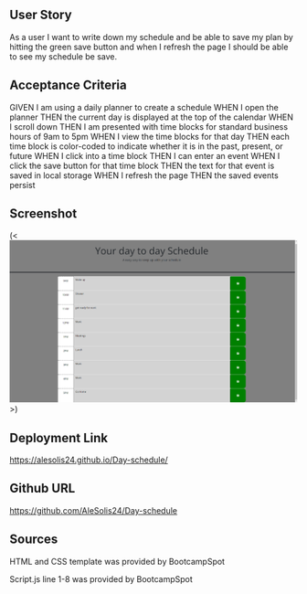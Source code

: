## User Story
As a user I want to write down my schedule and be able to save my plan by hitting the green save button and when I refresh the page I should be able to see my schedule be save. 

## Acceptance Criteria
GIVEN I am using a daily planner to create a schedule
WHEN I open the planner
THEN the current day is displayed at the top of the calendar
WHEN I scroll down
THEN I am presented with time blocks for standard business hours of 9am to 5pm
WHEN I view the time blocks for that day
THEN each time block is color-coded to indicate whether it is in the past, present, or future
WHEN I click into a time block
THEN I can enter an event
WHEN I click the save button for that time block
THEN the text for that event is saved in local storage
WHEN I refresh the page
THEN the saved events persist

## Screenshot
(<![Alt text](<Screenshot 2024-01-13 192622.png>)>)


## Deployment Link  
https://alesolis24.github.io/Day-schedule/

## Github URL
https://github.com/AleSolis24/Day-schedule

## Sources

HTML and CSS template was provided by BootcampSpot

Script.js line 1-8 was provided by BootcampSpot
